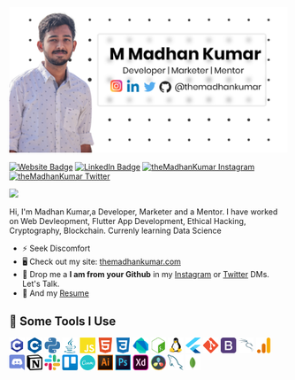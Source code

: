 <!--### Hi there 👋-->

<p><a href = "https://www.themadhankumar.com">
  <img src="https://github.com/themadhankumar/site/blob/main/assets/img/titlecard.jpg" />
 </a></p>
  
  
  
 <p>
 <a href="https://themadhankumar.com"><img src="https://img.shields.io/badge/-theMadhanKumar.com-4E69C8?style=flat-square&amp;labelColor=4E69C8&amp;logo=Firefox&amp;link=https://themadhankumar.com" alt="Website Badge"></a>  <a href="https://www.linkedin.com/in/madhan-kumar-0495b9a5/"><img src="https://img.shields.io/badge/-@Madhan Kumar-0077B5?style=flat-square&amp;labelColor=0077B5&amp;logo=LinkedIn&amp;link=https://www.linkedin.com/in/madhan-kumar-0495b9a5/" alt="LinkedIn Badge"></a> <a href="https://instagram.com/themadhankumar"><img src="https://img.shields.io/badge/-@theMadhanKumar-white?style=flat-square&amp;labelColor=white&amp;logo=instagram&amp;link=https://instagram.com/themadhankumar" alt="theMadhanKumar Instagram"></a> <a href="https://www.twitter.com/themadhankumar"> <img alt="theMadhanKumar Twitter" src="https://img.shields.io/twitter/follow/theMadhanKumar?style=social" />
</a>
</p>


![](https://visitor-badge.glitch.me/badge?page_id=themadhankumar.themadhankumar)



<p>Hi, I'm Madhan Kumar,a  Developer, Marketer and a Mentor. I have worked on Web Devleopment, Flutter App Development, Ethical Hacking, Cryptography, Blockchain. Currenly learning Data Science </p>

- ⚡ Seek Discomfort
- 🖥️ Check out my site: [themadhankumar.com](https://themadhankumar.com)
- 💬 Drop me a **I am from your Github** in my [Instagram](https://instagram.com/themadhankumar) or [Twitter](https://twitter.com/themadhankumar) DMs. Let's Talk.
- 📝 And my [Resume](https://github.com/themadhankumar/site/blob/main/assets/MadhanKumar.pdf)


<h2>🚀 Some Tools I Use</h2>
<p align="left">
<img class="tag-icons" src="https://github.com/themadhankumar/site/blob/main/assets/img/icons/c-programming.svg" alt="C++ Logo png" title="C++" width="28" height="28"/>
<img class="tag-icons" src="https://github.com/themadhankumar/site/blob/main/assets/img/icons/cplusplus.svg" alt="C++ Logo png" title="C++" width="28" height="28"/>
<img class="tag-icons" src="https://github.com/themadhankumar/site/blob/main/assets/img/icons/python.svg" alt="Python Logo png" title="Python"width="28" height="28"/>
<img class="tag-icons" src="https://github.com/themadhankumar/site/blob/main/assets/img/icons/java.svg" alt="Java Logo png" title="Java" width="28" height="28"/>
<img class="tag-icons" src="https://github.com/themadhankumar/site/blob/main/assets/img/icons/javascript.svg" alt="JavaScript Logo png" title="JavaScript" width="28" height="28" />
<img class="tag-icons" src="https://github.com/themadhankumar/site/blob/main/assets/img/icons/html5.svg" alt="HTML5 Logo png Logo png" title="HTML5" width="28" height="28" />
<img class="tag-icons" src="https://github.com/themadhankumar/site/blob/main/assets/img/icons/css3.svg" alt="CSS3 Logo png" title="CSS3" width="28" height="28" />
<img class="tag-icons" src="https://github.com/themadhankumar/site/blob/main/assets/img/icons/dartlang.svg" alt="Dart Logo png" title="Dart" width="28" height="28" />
<img class="tag-icons" src="https://github.com/themadhankumar/site/blob/main/assets/img/icons/gnubash.svg" alt="Linux/GNU Bash Logo png" title="Linux/GNU Bash" width="28" height="28" />

<img class="tag-icons" src="https://github.com/themadhankumar/site/blob/main/assets/img/icons/linux.svg" alt="Linux Logo png" title="Linux" width="28" height="28" />
<img class="tag-icons" src="https://github.com/themadhankumar/site/blob/main/assets/img/icons/flutter-logo.svg" alt="Flutter Logo png" title="Flutter" width="28" height="28" />
<img class="tag-icons" src="https://github.com/themadhankumar/site/blob/main/assets/img/icons/git.svg" alt="git Logo png" title="Git" width="28" height="28" />
<img class="tag-icons" src="https://github.com/themadhankumar/site/blob/main/assets/img/icons/Bootstrap.svg" alt="Bootstrap Logo png" title="Bootstrap" width="28" height="28" />
<img class="tag-icons" src="https://github.com/themadhankumar/site/blob/main/assets/img/icons/kali-linux.svg" alt="Kali Linux Logo png" title="Kali Linux" width="28" height="28" />
<img class="tag-icons" src="https://github.com/themadhankumar/site/blob/main/assets/img/icons/google_analytics-icon.svg" alt="Google Analytics Logo png" title="Google Analytics" width="28" height="28" />
<img class="tag-icons" src="https://github.com/themadhankumar/site/blob/main/assets/img/icons/discord.svg" alt="Discord Logo png" title="Discord" width="28" height="28" />
<img class="tag-icons" src="https://github.com/themadhankumar/site/blob/main/assets/img/icons/notion-white.svg" alt="Notion Logo png" title="Notion" width="28" height="28" />
<img class="tag-icons" src="https://github.com/themadhankumar/site/blob/main/assets/img/icons/slack.svg" alt="Slack Logo png" title="Slack" width="28" height="28" />
<img class="tag-icons" src="https://github.com/themadhankumar/site/blob/main/assets/img/icons/trello.svg" alt="Trello Logo png" title="Trello" width="28" height="28" />

<img class="tag-icons" src="https://github.com/themadhankumar/site/blob/main/assets/img/icons/canva.svg" alt="Canva Logo png" title="Canva" width="28" height="28" />
<img class="tag-icons" src="https://github.com/themadhankumar/site/blob/main/assets/img/icons/adobe-illustrator-cc.svg" alt="Adobe Illustrator Logo png" title="Adobe Illustrator" width="28" height="28" />
<img class="tag-icons" src="https://github.com/themadhankumar/site/blob/main/assets/img/icons/photoshop-cc.svg" alt="Adobe Photoshop Logo png" title="Adobe Photoshop" width="28" height="28" />
<img class="tag-icons" src="https://github.com/themadhankumar/site/blob/main/assets/img/icons/adobe-xd.svg" alt="Adobe XD Logo png" title="Adobe XD" width="28" height="28" />
<img class="tag-icons" src="https://github.com/themadhankumar/site/blob/main/assets/img/icons/davinci-resolve-100.png" alt="Davinci Resolve Logo png" title="Davinci Resolve" width="28" height="28" />

<img class="tag-icons" src="https://github.com/themadhankumar/site/blob/main/assets/img/icons/mysql.svg" alt="MySQL Logo png" title="MySQL" width="28" height="28" />
<img class="tag-icons" src="https://github.com/themadhankumar/site/blob/main/assets/img/icons/mongodb.svg" alt="mongodb" title="MongoDB" width="28" height="28" />
<!--
**themadhankumar/themadhankumar** is a ✨ _special_ ✨ repository because its `README.md` (this file) appears on your GitHub profile.

Here are some ideas to get you started:

- 🔭 I’m currently working on ...
- 🌱 I’m currently learning ...
- 👯 I’m looking to collaborate on ...
- 🤔 I’m looking for help with ...
- 💬 Ask me about ...
- 📫 How to reach me: ...
- 😄 Pronouns: ...
- ⚡ Fun fact: ...
-->
